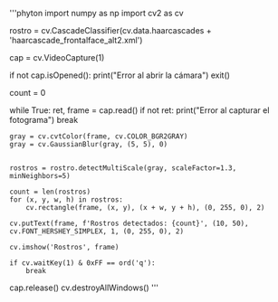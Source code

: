 '''phyton
import numpy as np
import cv2 as cv

rostro = cv.CascadeClassifier(cv.data.haarcascades + 'haarcascade_frontalface_alt2.xml')

cap = cv.VideoCapture(1) 

if not cap.isOpened():
    print("Error al abrir la cámara")
    exit()

count = 0

while True:
    ret, frame = cap.read()
    if not ret:
        print("Error al capturar el fotograma")
        break 

   
    gray = cv.cvtColor(frame, cv.COLOR_BGR2GRAY)
    gray = cv.GaussianBlur(gray, (5, 5), 0)

   
    rostros = rostro.detectMultiScale(gray, scaleFactor=1.3, minNeighbors=5)

    count = len(rostros)  
    for (x, y, w, h) in rostros:
        cv.rectangle(frame, (x, y), (x + w, y + h), (0, 255, 0), 2)

    cv.putText(frame, f'Rostros detectados: {count}', (10, 50), cv.FONT_HERSHEY_SIMPLEX, 1, (0, 255, 0), 2)

    cv.imshow('Rostros', frame)

    if cv.waitKey(1) & 0xFF == ord('q'):
        break

cap.release()
cv.destroyAllWindows()
'''

